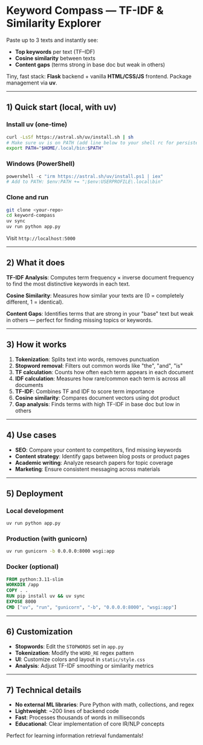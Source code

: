 # Keyword Compass — TF-IDF & Similarity Explorer

Paste up to 3 texts and instantly see:
- **Top keywords** per text (TF–IDF)
- **Cosine similarity** between texts
- **Content gaps** (terms strong in base doc but weak in others)

Tiny, fast stack: **Flask** backend + vanilla **HTML/CSS/JS** frontend. Package management via **uv**.

---

## 1) Quick start (local, with uv)

### Install uv (one-time)
```bash
curl -LsSf https://astral.sh/uv/install.sh | sh
# Make sure uv is on PATH (add line below to your shell rc for persistence)
export PATH="$HOME/.local/bin:$PATH"
```

### Windows (PowerShell)
```powershell
powershell -c "irm https://astral.sh/uv/install.ps1 | iex"
# Add to PATH: $env:PATH += ";$env:USERPROFILE\.local\bin"
```

### Clone and run
```bash
git clone <your-repo>
cd keyword-compass
uv sync
uv run python app.py
```

Visit `http://localhost:5000`

---

## 2) What it does

**TF-IDF Analysis**: Computes term frequency × inverse document frequency to find the most distinctive keywords in each text.

**Cosine Similarity**: Measures how similar your texts are (0 = completely different, 1 = identical).

**Content Gaps**: Identifies terms that are strong in your "base" text but weak in others — perfect for finding missing topics or keywords.

---

## 3) How it works

1. **Tokenization**: Splits text into words, removes punctuation
2. **Stopword removal**: Filters out common words like "the", "and", "is"
3. **TF calculation**: Counts how often each term appears in each document
4. **IDF calculation**: Measures how rare/common each term is across all documents
5. **TF-IDF**: Combines TF and IDF to score term importance
6. **Cosine similarity**: Compares document vectors using dot product
7. **Gap analysis**: Finds terms with high TF-IDF in base doc but low in others

---

## 4) Use cases

- **SEO**: Compare your content to competitors, find missing keywords
- **Content strategy**: Identify gaps between blog posts or product pages
- **Academic writing**: Analyze research papers for topic coverage
- **Marketing**: Ensure consistent messaging across materials

---

## 5) Deployment

### Local development
```bash
uv run python app.py
```

### Production (with gunicorn)
```bash
uv run gunicorn -b 0.0.0.0:8000 wsgi:app
```

### Docker (optional)
```dockerfile
FROM python:3.11-slim
WORKDIR /app
COPY . .
RUN pip install uv && uv sync
EXPOSE 8000
CMD ["uv", "run", "gunicorn", "-b", "0.0.0.0:8000", "wsgi:app"]
```

---

## 6) Customization

- **Stopwords**: Edit the `STOPWORDS` set in `app.py`
- **Tokenization**: Modify the `WORD_RE` regex pattern
- **UI**: Customize colors and layout in `static/style.css`
- **Analysis**: Adjust TF-IDF smoothing or similarity metrics

---

## 7) Technical details

- **No external ML libraries**: Pure Python with math, collections, and regex
- **Lightweight**: ~200 lines of backend code
- **Fast**: Processes thousands of words in milliseconds
- **Educational**: Clear implementation of core IR/NLP concepts

Perfect for learning information retrieval fundamentals!
